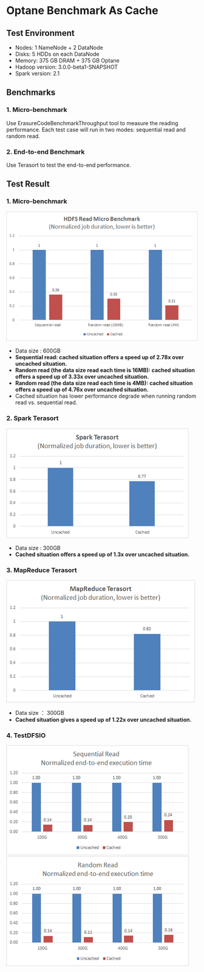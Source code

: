 Optane Benchmark As Cache
===============

Test Environment
----------------

* Nodes: 1 NameNode + 2 DataNode
* Disks: 5 HDDs on each DataNode
* Memory: 375 GB DRAM + 375 GB Optane
* Hadoop version: 3.0.0-beta1-SNAPSHOT
* Spark version: 2.1

Benchmarks 
-------------------------

### 1. Micro-benchmark
Use ErasureCodeBenchmarkThroughput tool to measure the reading performance. Each test case will run in two modes: sequential read and random read.

### 2. End-to-end Benchmark
Use Terasort to test the end-to-end performance.

Test Result
-------------------------

### 1. Micro-benchmark
![Micro benchmark using 600GB data][1]
* Data size : 600GB
* **Sequential read: cached situation offers a speed up of 2.78x over uncached situation.**
* **Random read (the data size read each time is 16MB): cached situation offers a speed up of 3.33x over uncached situation.**
* **Random read (the data size read each time is 4MB): cached situation offers a speed up of 4.76x over uncached situation.**
* Cached situation has lower performance degrade when running random read vs. sequential read.

### 2. Spark Terasort
![Spark Terasort benchmark using 300GB data][2]
* Data size : 300GB
* **Cached situation offers a speed up of 1.3x over  uncached situation.**

### 3. MapReduce Terasort
![MapReduce Terasort benchmark using 300GB data][3]
* Data size ： 300GB
* **Cached situation gives a speed up of 1.22x over uncached situation.**

### 4. TestDFSIO
![enter description here][4]
![enter description here][5]

  


  [1]: ./images/1502345240892.jpg
  [2]: ./images/1502343336987.jpg
  [3]: ./images/1502347373327.jpg
  [4]: ./images/1502611015328.jpg
  [5]: ./images/1502611046818.jpg